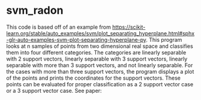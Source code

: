 # svm_radon

This code is based off of an example from https://scikit-learn.org/stable/auto_examples/svm/plot_separating_hyperplane.html#sphx-glr-auto-examples-svm-plot-separating-hyperplane-py. 
This program looks at n samples of points from two dimensional real space and classifies them into four different categories. 
The categories are linearly separable with 2 support vectors, linearly separable with 3 support vectors, linearly separable with more than 3 support vectors, and not linearly separable. 
For the cases with more than three support vectors, the program displays a plot of the points and prints the coordinates for the support vectors. 
These points can be evaluated for proper classification as a 2 support vector case or a 3 support vector case. 
See paper: 
